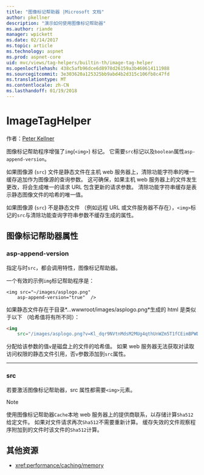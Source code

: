 ```yaml
---
title: "图像标记帮助器 |Microsoft 文档"
author: pkellner
description: "演示如何使用图像标记帮助器"
ms.author: riande
manager: wpickett
ms.date: 02/14/2017
ms.topic: article
ms.technology: aspnet
ms.prod: aspnet-core
uid: mvc/views/tag-helpers/builtin-th/image-tag-helper
ms.openlocfilehash: 438c5afb96dce6d8978d26159a3b460614111988
ms.sourcegitcommit: 3e303620a125325bb9abd4b2d315c106fb8c47fd
ms.translationtype: MT
ms.contentlocale: zh-CN
ms.lasthandoff: 01/19/2018
---
```

# <a name="imagetaghelper"></a>ImageTagHelper

作者：[Peter Kellner](http://peterkellner.net) 

图像标记帮助程序增强了`img`(`<img>`) 标记。 它需要`src`标记以及`boolean`属性`asp-append-version`。

如果图像源 (`src`) 文件是静态文件在主机 web 服务器上，清除功能字符串的唯一缓存追加作为图像源的查询参数。 这可确保，如果主机 web 服务器上的文件发生更改，将会生成唯一的请求 URL 包含更新的请求参数。 清除功能字符串缓存是表示静态图像文件的哈希的唯一值。

如果图像源 (`src`) 不是静态文件 （例如远程 URL 或文件服务器不存在），`<img>`标记的`src`与清除功能查询字符串参数不缓存生成的属性。

## <a name="image-tag-helper-attributes"></a>图像标记帮助器属性


### <a name="asp-append-version"></a>asp-append-version

指定与时`src`，都会调用特性，图像标记帮助器。

一个有效的示例`img`标记帮助程序是：

```cshtml
<img src="~/images/asplogo.png" 
    asp-append-version="true"  />
```

如果静态文件存在于目录*...wwwroot/images/asplogo.png*生成的 html 是类似于以下 （哈希值将有所不同）：

```html
<img 
    src="/images/asplogo.png?v=Kl_dqr9NVtnMdsM2MUg4qthUnWZm5T1fCEimBPWDNgM"/>
```

分配给该参数的值`v`是磁盘上的文件的哈希值。 如果 web 服务器无法获取对读取访问权限的静态文件引用，否`v`参数添加到`src`属性。

- - -

### <a name="src"></a>src

若要激活图像标记帮助器，src 属性都需要`<img>`元素。 

> [!NOTE]
> 使用图像标记帮助器`Cache`本地 web 服务器上的提供商联系，以存储计算`Sha512`给定文件。 如果对文件请求再次`Sha512`不需要重新计算。 缓存失效的文件观察程序附加到的文件时该文件的`Sha512`计算。

## <a name="additional-resources"></a>其他资源

* <xref:performance/caching/memory>

